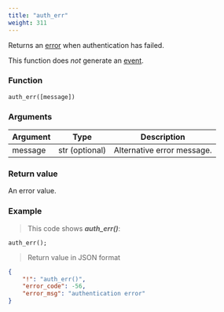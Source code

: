 ```yaml
---
title: "auth_err"
weight: 311
---
```


Returns an [error](../../data-types/error) when authentication has failed.

This function does *not* generate an [event](../../overview/events).

### Function

`auth_err([message])`

### Arguments

Argument | Type | Description
-------- | ---- | -----------
message | str (optional) | Alternative error message.

### Return value

An error value.

### Example

> This code shows ***auth_err()***:

```thingsdb,json_response
auth_err();
```

> Return value in JSON format

```json
{
    "!": "auth_err()",
    "error_code": -56,
    "error_msg": "authentication error"
}
```
